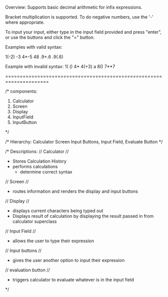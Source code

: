 Overview:
Supports basic decimal arithmetic for infix expressions.

Bracket multiplication is supported. To do negative numbers, use the '-' where appropriate.

To input your input, either type in the input field provided and press "enter", or use the buttons and click the "=" button.

Examples with valid syntax:

1(-2)
-3
4*-5
48
.9+.6
.9(.6)

Example with invalid syntax:
1(
()
4*
4(+3)
a
8()
7**7

=====================================================================

/*
components:
1. Calculator
2. Screen
3. Display
4. InputField
5. InputButton

*/

/*
Hierarchy:
Calculator
  Screen
    Input Buttons, Input Field, Evaluate Button
*/

/*
Descriptions:
// Calculator //
- Stores Calculation History
- performs calculations
  - determine correct syntax

// Screen //
- routes information and renders the display and input buttons

// Display //
- displays current characters being typed out
- Displays result of calculation by displaying the result passed in from calculator superclass

// Input Field //
- allows the user to type their expression

// Input buttons //
- gives the user another option to input their expression

// evaluation button //
- triggers calculator to evaluate whatever is in the input field

 */